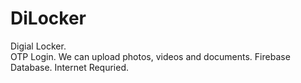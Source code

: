 # DiLocker
Digial Locker.
<br>
OTP Login.
We can upload photos, videos and documents.
Firebase Database.
Internet Requried.
